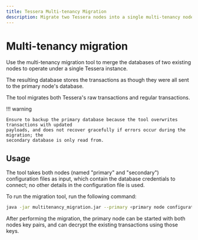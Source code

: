 ```yaml
---
title: Tessera Multi-tenancy Migration
description: Migrate two Tessera nodes into a single multi-tenancy node
---
```


# Multi-tenancy migration

Use the multi-tenancy migration tool to merge the databases of two existing nodes to operate under
a single Tessera instance.

The resulting database stores the transactions as though they were all sent to the primary node's
database.

The tool migrates both Tessera's raw transactions and regular transactions.

!!! warning

    Ensure to backup the primary database because the tool overwrites transactions with updated
    payloads, and does not recover gracefully if errors occur during the migration; the
    secondary database is only read from.

## Usage

The tool takes both nodes (named "primary" and "secondary") configuration files as input, which
contain the database credentials to connect; no other details in the configuration file is
used.

To run the migration tool, run the following command:

```bash
java -jar multitenancy_migration.jar --primary <primary node configuration file> --secondary <secondary node configuration file>
```

After performing the migration, the primary node can be started with both nodes key pairs, and can
decrypt the existing transactions using those keys.
